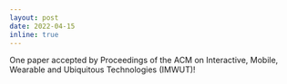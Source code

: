 ```yaml
---
layout: post
date: 2022-04-15
inline: true
---
```


One paper accepted by Proceedings of the ACM on Interactive, Mobile, Wearable and Ubiquitous Technologies (IMWUT)!